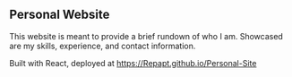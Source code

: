 ## Personal Website
This website is meant to provide a brief rundown of who I am.
Showcased are my skills, experience, and contact information.

Built with React, deployed at https://Repapt.github.io/Personal-Site